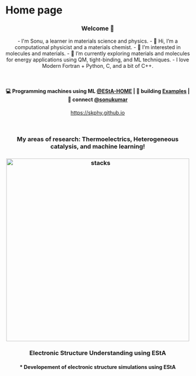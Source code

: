 # Home page

<h3 align="center"> Welcome 👋</h3>

<p align="center">
- I'm Sonu, a learner in materials science and physics. 
- 👋 Hi, I’m a computational physicist and a materials chemist.
- 👀 I’m interested in molecules and materials.
- 🌱 I’m currently exploring materials and molecules for energy applications using QM, tight-binding, and ML techniques.
- I love Modern Fortran + Python, C, and a bit of C++. 
</p>

<br/>

<h4 align="center">
💻 Programming machines using ML <a href="https://skphy.github.io/esta/html/index.html">@EStA-HOME</a> | 🌱 building <a href="https://skphy.github.io/esta/html/file3.html">Examples</a> | 💬 connect <a href="https://twitter.com/sonukumar">@sonukumar</a>
</h4>
<p  align="center">
<a href="https://skphy.github.io/">https://skphy.github.io</a>
</p>

<br/>
<h3 align="center">
My areas of research: Thermoelectrics, Heterogeneous catalysis, and machine learning!
</h3>


<h3 align="center">
<img src="https://skphy.github.io/esta/html/_images/esta_logo_general1_1.png" alt="stacks" width=500/>
</h3>

<h3 align="center">
  Electronic Structure Understanding using EStA  
  <br/>
  <h4 align="center">
    * Developement of electronic structure simulations using EStA
  </h4>
  
</h3> 
